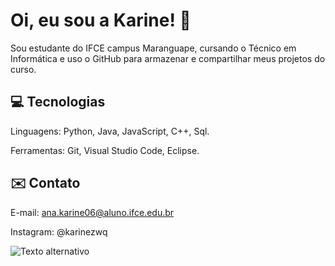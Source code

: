 # Oi, eu sou a Karine! 👋
Sou estudante do IFCE campus Maranguape, cursando o Técnico em Informática e uso o GitHub para armazenar e compartilhar meus projetos do curso.

## 💻 Tecnologias
Linguagens: Python, Java, JavaScript, C++, Sql.

Ferramentas: Git, Visual Studio Code, Eclipse.

## ✉️ Contato
E-mail: ana.karine06@aluno.ifce.edu.br

Instagram: @karinezwq

![Texto alternativo](https://media.tenor.com/eNVQ1fZNV4gAAAAM/billie-eilish-billie.gif)
